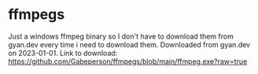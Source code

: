 # ffmpegs
Just a windows ffmpeg binary so I don't have to download them from gyan.dev every time i need to download them. Downloaded from gyan.dev on 2023-01-01.
Link to download: https://github.com/Gabeperson/ffmpegs/blob/main/ffmpeg.exe?raw=true
